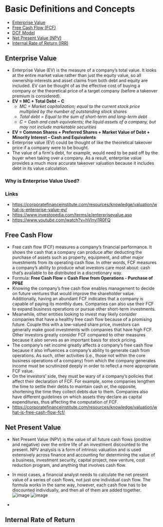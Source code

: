 # Basic Definitions and Concepts
- [Enterprise Value](#Enterprise-Value)
- [Free Cash Flow (FCF)](#free-cash-flow)
- [DCF Model](#dcf-model)
- [Net Present Value (NPV)](#net-present-value)
- [Internal Rate of Return (IRR)](#internal-rate-of-return)

## Enterprise Value
- Enterprise Value (EV) is the measure of a company’s total value. It looks at the entire market value rather than just the equity value, so all ownership interests and asset claims from both debt and equity are included. EV can be thought of as the effective cost of buying a company or the theoretical price of a target company (before a takeover premium is considered).
- **EV = MC + Total Debt − C**
  - *MC = Market capitalization; equal to the current stock price multiplied by the number of outstanding stock shares*
  - *Total debt = Equal to the sum of short-term and long-term debt*
  - *C = Cash and cash equivalents; the liquid assets of a company, but may not include marketable securities*
- **EV = Common Shares + Preferred Shares + Market Value of Debt + Minority Interest – Cash and Equivalents**
- Enterprise value (EV) could be thought of like the theoretical takeover price if a company were to be bought.
- The value of a firm's debt, for example, would need to be paid off by the buyer when taking over a company. As a result, enterprise value provides a much more accurate takeover valuation because it includes debt in its value calculation.
### Why is Enterprise Value Used?

### Links
- https://corporatefinanceinstitute.com/resources/knowledge/valuation/what-is-enterprise-value-ev/
- https://www.investopedia.com/terms/e/enterprisevalue.asp
- https://www.youtube.com/watch?v=hVlnyl1R0FQ

## Free Cash Flow
- Free cash flow (FCF) measures a company’s financial performance. It shows the cash that a company can produce after deducting the purchase of assets such as property, equipment, and other major investments from its operating cash flow. In other words, FCF measures a company’s ability to produce what investors care most about: cash that’s available to be distributed in a discretionary way.
- Formula: **Free Cash Flow = Cash Flow from Operations - Purchase of PP&E**
- Knowing the company’s free cash flow enables management to decide on future ventures that would improve the shareholder value. Additionally, having an abundant FCF indicates that a company is capable of paying its monthly dues. Companies can also use their FCF to expand business operations or pursue other short-term investments.
- Meanwhile, other entities looking to invest may likely consider companies that have a healthy free cash flow because of a promising future. Couple this with a low-valued share price, investors can generally make good investments with companies that have high FCF. Other investors greatly consider FCF compared to other measures because it also serves as an important basis for stock pricing.
- The company’s net income greatly affects a company’s free cash flow because it also influences a company’s ability to generate cash from operations. As such, other activities (i.e., those not within the core business operations of a company) from which the company generates income must be scrutinized deeply in order to reflect a more appropriate FCF value.
- On the investors’ side, they must be wary of a company’s policies that affect their declaration of FCF. For example, some companies lengthen the time to settle their debts to maintain cash or, the opposite, shortening the time they collect debts due to them. Companies also have different guidelines on which assets they declare as capital expenditures, thus affecting the computation of FCF.
- https://corporatefinanceinstitute.com/resources/knowledge/valuation/what-is-free-cash-flow-fcf/

## Net Present Value
- Net Present Value (NPV) is the value of all future cash flows (positive and negative) over the entire life of an investment discounted to the present. NPV analysis is a form of intrinsic valuation and is used extensively across finance and accounting for determining the value of a business, investment security, capital project, new venture, cost reduction program, and anything that involves cash flow.
- In most cases, a financial analyst needs to calculate the net present value of a series of cash flows, not just one individual cash flow.  The formula works in the same way, however, each cash flow has to be discounted individually, and then all of them are added together.
![image](https://user-images.githubusercontent.com/85560091/130342382-f3723612-76e7-41da-8234-d5fc3cc7e399.png)
![image](https://user-images.githubusercontent.com/85560091/130342369-3e57b34e-7378-4d98-8616-d34cd6eeecce.png)

- 

## Internal Rate of Return
